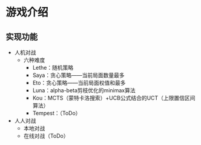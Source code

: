 # 游戏介绍

## 实现功能

- 人机对战
  - 六种难度
    - Lethe：随机策略
    - Saya：贪心策略——当前局面数量最多
    - Eto：贪心策略——当前局面权值和最多
    - Luna：alpha-beta剪枝优化的minimax算法
    - Kou：MCTS（蒙特卡洛搜索）+UCB公式结合的UCT（上限置信区间算法）
    - Tempest：（ToDo）
- 人人对战
  - 本地对战
  - 在线对战（ToDo）